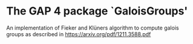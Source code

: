 # The GAP 4 package `GaloisGroups'


An implementation of Fieker and Klüners algorithm to compute galois groups
as described in https://arxiv.org/pdf/1211.3588.pdf
